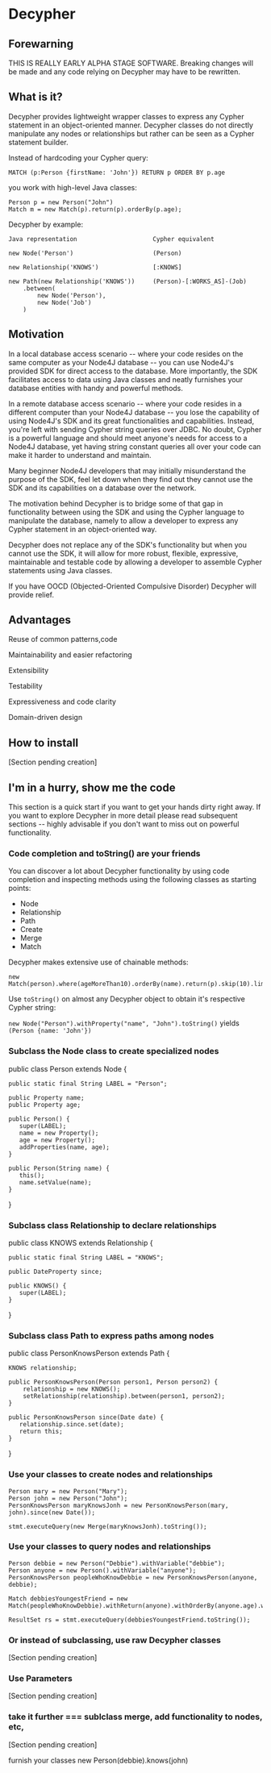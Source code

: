 
# Decypher

## Forewarning

THIS IS REALLY EARLY ALPHA STAGE SOFTWARE. Breaking changes will be made and any code relying on Decypher may have to be rewritten.

## What is it?

Decypher provides lightweight wrapper classes to express any Cypher statement in an object-oriented manner. Decypher classes do not directly manipulate any nodes or relationships but rather can be seen as a Cypher statement builder.

Instead of hardcoding your Cypher query:

	MATCH (p:Person {firstName: 'John'}) RETURN p ORDER BY p.age

you work with high-level Java classes:

	Person p = new Person("John")
	Match m = new Match(p).return(p).orderBy(p.age);

Decypher by example:

	Java representation						Cypher equivalent
	
	new Node('Person')						(Person)
	
	new Relationship('KNOWS')				[:KNOWS]
	
	new Path(new Relationship('KNOWS'))		(Person)-[:WORKS_AS]-(Job)
		.between(
			new Node('Person'), 
			new Node('Job')
		)


## Motivation

In a local database access scenario -- where your code resides on the same computer as your Node4J database -- you can use Node4J's provided SDK for direct access to the database. More importantly, the SDK facilitates access to data using Java classes and neatly furnishes your database entities with handy and powerful methods.

In a remote database access scenario -- where your code resides in a different computer than your Node4J database -- you lose the capability of using Node4J's SDK and its great functionalities and capabilities. Instead, you're left with sending Cypher string queries over JDBC. No doubt, Cypher is a powerful language and should meet anyone's needs for access to a Node4J database, yet having string constant queries all over your code can make it harder to understand and maintain.

Many beginner Node4J developers that may initially misunderstand the purpose of the SDK, feel let down when they find out they cannot use the SDK and its capabilities on a database over the network.

The motivation behind Decypher is to bridge some of that gap in functionality between  using the SDK and using the Cypher language to manipulate the database, namely to allow a developer to express any Cypher statement in an object-oriented way.

Decypher does not replace any of the SDK's functionality but when you cannot use the SDK, it will allow for more robust, flexible, expressive, maintainable and testable code by allowing a developer to assemble Cypher statements using Java classes.

If you have OOCD (Objected-Oriented Compulsive Disorder) Decypher will provide relief.

## Advantages

Reuse of common patterns,code

Maintainability and easier refactoring

Extensibility

Testability

Expressiveness and code clarity

Domain-driven design


## How to install

[Section pending creation]

## I'm in a hurry, show me the code

This section is a quick start if you want to get your hands dirty right away. If you want to explore Decypher in more detail please read subsequent sections -- highly advisable if you don't want to miss out on powerful functionality.


### Code completion and toString() are your friends

You can discover a lot about Decypher functionality by using code completion and inspecting methods using the following classes as starting points:

- Node
- Relationship
- Path
- Create
- Merge
- Match

Decypher makes extensive use of chainable methods:

	new Match(person).where(ageMoreThan10).orderBy(name).return(p).skip(10).limit(3);

Use `toString()` on almost any Decypher object to obtain it's respective Cypher string:

`new Node("Person").withProperty("name", "John").toString()` yields `(Person {name: 'John'})`

### Subclass the Node class to create specialized nodes

public class Person extends Node {

	public static final String LABEL = "Person";

	public Property name;
	public Property age;

	public Person() {
	   super(LABEL);
	   name = new Property();
	   age = new Property();
	   addProperties(name, age);
	}
	
	public Person(String name) {
	   this();
	   name.setValue(name);			   
	}

}

### Subclass class Relationship to declare relationships

public class KNOWS extends Relationship {

	public static final String LABEL = "KNOWS";

	public DateProperty since;

	public KNOWS() {
	   super(LABEL);
	}

}

### Subclass class Path to express paths among nodes

public class PersonKnowsPerson extends Path {

	KNOWS relationship;

	public PersonKnowsPerson(Person person1, Person person2) {
	    relationship = new KNOWS();
	    setRelationship(relationship).between(person1, person2);
	}

	public PersonKnowsPerson since(Date date) {
	   relationship.since.set(date);
	   return this;
	}

}

### Use your classes to create nodes and relationships

	Person mary = new Person("Mary");
	Person john = new Person("John");
	PersonKnowsPerson maryKnowsJonh = new PersonKnowsPerson(mary, john).since(new Date());
	
	stmt.executeQuery(new Merge(maryKnowsJonh).toString());

### Use your classes to query nodes and relationships

	Person debbie = new Person("Debbie").withVariable("debbie");
	Person anyone = new Person().withVariable("anyone");
	PersonKnowsPerson peopleWhoKnowDebbie = new PersonKnowsPerson(anyone, debbie);
	
	Match debbiesYoungestFriend = new Match(peopleWhoKnowDebbie).withReturn(anyone).withOrderBy(anyone.age).withLimit(1);
	
	ResultSet rs = stmt.executeQuery(debbiesYoungestFriend.toString());

### Or instead of subclassing, use raw Decypher classes

[Section pending creation]

### Use Parameters

[Section pending creation]

### take it further === sublclass merge, add functionality to nodes, etc, 

[Section pending creation]

furnish your classes new Person(debbie).knows(john)

